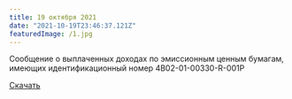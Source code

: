 ```yaml
---
title: 19 октября 2021
date: "2021-10-19T23:46:37.121Z"
featuredImage: /1.jpg
---
```


Сообщение о выплаченных доходах по эмиссионным ценным бумагам, имеющих идентификационный номер 4B02-01-00330-R-001P

[Скачать](/19-10-2021-1.pdf)